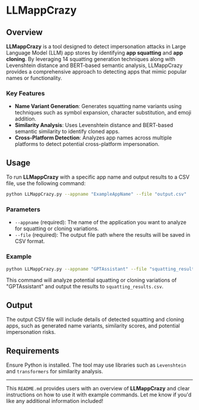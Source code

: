 # LLMappCrazy

## Overview

**LLMappCrazy** is a tool designed to detect impersonation attacks in Large Language Model (LLM) app stores by identifying **app squatting** and **app cloning**. By leveraging 14 squatting generation techniques along with Levenshtein distance and BERT-based semantic analysis, LLMappCrazy provides a comprehensive approach to detecting apps that mimic popular names or functionality.

### Key Features

- **Name Variant Generation**: Generates squatting name variants using techniques such as symbol expansion, character substitution, and emoji addition.
- **Similarity Analysis**: Uses Levenshtein distance and BERT-based semantic similarity to identify cloned apps.
- **Cross-Platform Detection**: Analyzes app names across multiple platforms to detect potential cross-platform impersonation.

## Usage

To run **LLMappCrazy** with a specific app name and output results to a CSV file, use the following command:

```bash
python LLMappCrazy.py --appname "ExampleAppName" --file "output.csv"
```

### Parameters

- `--appname` (required): The name of the application you want to analyze for squatting or cloning variations.
- `--file` (required): The output file path where the results will be saved in CSV format.

### Example

```bash
python LLMappCrazy.py --appname "GPTAssistant" --file "squatting_results.csv"
```

This command will analyze potential squatting or cloning variations of "GPTAssistant" and output the results to `squatting_results.csv`.

## Output

The output CSV file will include details of detected squatting and cloning apps, such as generated name variants, similarity scores, and potential impersonation risks.

## Requirements

Ensure Python is installed. The tool may use libraries such as `Levenshtein` and `transformers` for similarity analysis.

---

This `README.md` provides users with an overview of **LLMappCrazy** and clear instructions on how to use it with example commands. Let me know if you'd like any additional information included!